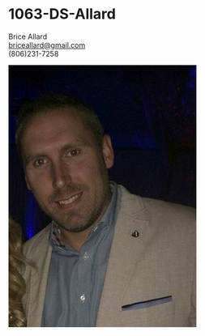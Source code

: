 # 1063-DS-Allard

Brice Allard<br>
briceallard@gmail.com<br>
(806)231-7258<br>

![Brice Allard](/bricePic.jpg)

